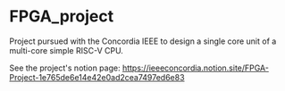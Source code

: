 # FPGA_project
Project pursued with the Concordia IEEE to design a single core unit of a multi-core simple RISC-V CPU.

See the project's notion page: https://ieeeconcordia.notion.site/FPGA-Project-1e765de6e14e42e0ad2cea7497ed6e83
